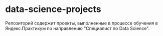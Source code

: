 # data-science-projects
Репозиторий содержит проекты, выполненные в процессе обучения в Яндекс.Практикум по направлению "Специалист по Data Science".
